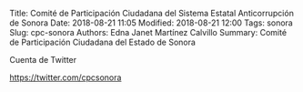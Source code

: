 Title: Comité de Participación Ciudadana del Sistema Estatal Anticorrupción de Sonora
Date: 2018-08-21 11:05
Modified: 2018-08-21 12:00
Tags: sonora
Slug: cpc-sonora
Authors: Edna Janet Martínez Calvillo
Summary: Comité de Participación Ciudadana del Estado de Sonora

Cuenta de Twitter

<https://twitter.com/cpcsonora>
 
